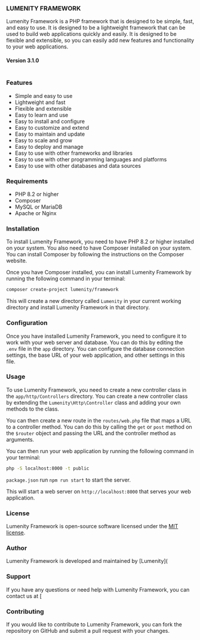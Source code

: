 ### LUMENITY FRAMEWORK

Lumenity Framework is a PHP framework that is designed to be simple, fast, and easy to use. It is designed to be a lightweight
framework that can be used to build web applications quickly and easily. It is designed to be flexible and extensible, so you can
easily add new features and functionality to your web applications.

#### Version 3.1.0

<img src="https://i.ibb.co/1qHcwgn/Whats-App-Image-2024-04-05-at-03-23-41-57cebe49.jpg" alt="">

### Features

- Simple and easy to use
- Lightweight and fast
- Flexible and extensible
- Easy to learn and use
- Easy to install and configure
- Easy to customize and extend
- Easy to maintain and update
- Easy to scale and grow
- Easy to deploy and manage
- Easy to use with other frameworks and libraries
- Easy to use with other programming languages and platforms
- Easy to use with other databases and data sources

### Requirements

- PHP 8.2 or higher
- Composer
- MySQL or MariaDB
- Apache or Nginx

### Installation

To install Lumenity Framework, you need to have PHP 8.2 or higher installed on your system. You also need to have Composer installed
on your system. You can install Composer by following the instructions on the Composer website.

Once you have Composer installed, you can install Lumenity Framework by running the following command in your terminal:

```bash
composer create-project lumenity/framework
```

This will create a new directory called `Lumenity` in your current working directory and install Lumenity Framework in that directory.

### Configuration

Once you have installed Lumenity Framework, you need to configure it to work with your web server and database. You can do this by
editing the `.env` file in the `app` directory. You can configure the database connection settings, the base URL of your
web application, and other settings in this file.

### Usage

To use Lumenity Framework, you need to create a new controller class in the `app/http/Controllers` directory. You can create a new
controller class by extending the `Lumenity\Http\Controller` class and adding your own methods to the class.

You can then create a new route in the `routes/web.php` file that maps a URL to a controller method. You can do this by calling
the `get` or `post` method on the `$router` object and passing the URL and the controller method as arguments.

You can then run your web application by running the following command in your terminal:

```bash
php -S localhost:8000 -t public
```

`package.json` run `npm run start` to start the server.

This will start a web server on `http://localhost:8000` that serves your web application.

### License

Lumenity Framework is open-source software licensed under the [MIT license](https://opensource.org/licenses/MIT).

### Author

Lumenity Framework is developed and maintained by [Lumenity](

### Support

If you have any questions or need help with Lumenity Framework, you can contact us at [

### Contributing

If you would like to contribute to Lumenity Framework, you can fork the repository on GitHub and submit a pull request with your changes.

